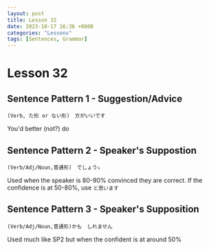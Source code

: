 ```yaml
--- 
layout: post 
title: Lesson 32
date: 2023-10-17 16:36 +0800 
categories: "Lessons"
tags: [Sentences, Grammar]
---
```

  
# Lesson 32

## Sentence Pattern 1 - Suggestion/Advice
```
(Verb, た形 or ない形)　方がいいです
```
You'd better (not?) do

## Sentence Pattern 2 - Speaker's Suppostion
```
(Verb/Adj/Noun,普通形)　でしょう⤵︎
```
Used when the speaker is 80-90% convinced they are correct. If the confidence is at 50-80%, use `と思います`

## Sentence Pattern 3 - Speaker's Supposition
```
(Verb/Adj/Noun,普通形)かも　しれません
```
Used much like SP2 but when the confident is at around 50%
